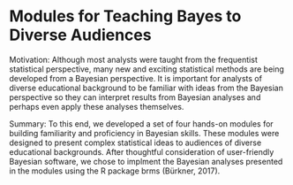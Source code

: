 # Modules for Teaching Bayes to Diverse Audiences
Motivation:
Although most analysts were taught from the frequentist statistical perspective, many new and exciting statistical methods are being developed from a Bayesian perspective. It is important for analysts of diverse educational background to be familiar with ideas from the Bayesian perspective so they can interpret results from Bayesian analyses and perhaps even apply these analyses themselves. 

Summary:
To this end, we developed a set of four hands-on modules for building familiarity and proficiency in Bayesian skills. These modules were designed to present complex statistical ideas to audiences of diverse educational backgrounds. After thoughtful consideration of user-friendly Bayesian software, we chose to implment the Bayesian analyses presented in the modules using the R package brms (Bürkner, 2017).
